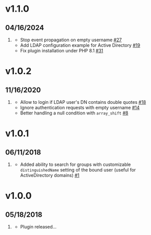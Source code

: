 # v1.1.0
## 04/16/2024

1. [](#improved)
     * Stop event propagation on empty username [#27](https://github.com/trilbymedia/grav-plugin-login-ldap/pulls/27)
     * Add LDAP configuration example for Active Directory [#19](https://github.com/trilbymedia/grav-plugin-login-ldap/pulls/19)
     * Fix plugin installation under PHP 8.1 [#31](https://github.com/trilbymedia/grav-plugin-login-ldap/pulls/31)

# v1.0.2
## 11/16/2020

1. [](#improved)
    * Allow to login if LDAP user's DN contains double quotes [#18](https://github.com/trilbymedia/grav-plugin-login-ldap/pulls/18)
    * Ignore authentication requests with empty username [#14](https://github.com/trilbymedia/grav-plugin-login-ldap/pulls/14)
    * Better handling a null condition with `array_shift` [#8](https://github.com/trilbymedia/grav-plugin-login-ldap/pulls/8)

# v1.0.1
## 06/11/2018

1. [](#improved)
    * Added ability to search for groups with customizable `distinguishedName` setting of the bound user (useful for ActiveDirectory domains) [#1](https://github.com/trilbymedia/grav-plugin-login-ldap/issues/1)
 
# v1.0.0
## 05/18/2018

1. [](#new)
    * Plugin released...
